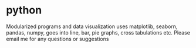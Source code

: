 # python
Modularized programs and data visualization 
uses matplotlib, seaborn, pandas, numpy,
goes into line, bar, pie graphs, cross tabulations etc. Please email me for any questions or suggestions 

